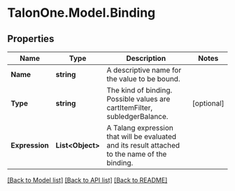 
# TalonOne.Model.Binding

## Properties

Name | Type | Description | Notes
------------ | ------------- | ------------- | -------------
**Name** | **string** | A descriptive name for the value to be bound. | 
**Type** | **string** | The kind of binding. Possible values are cartItemFilter, subledgerBalance. | [optional] 
**Expression** | **List&lt;Object&gt;** | A Talang expression that will be evaluated and its result attached to the name of the binding. | 

[[Back to Model list]](../README.md#documentation-for-models)
[[Back to API list]](../README.md#documentation-for-api-endpoints)
[[Back to README]](../README.md)


